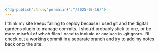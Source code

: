 ```yaml
---
{"dg-publish":true,"permalink":"/2025-03-16/"}
---
```


I think my site keeps failing to deploy because I used git and the digital gardens plugin to manage commits. I should probably stick to one, or be more mindful of which files I need to include or exclude in .gitignore. I'll check out a working commit in a separate branch and try to add my notes back onto the site.